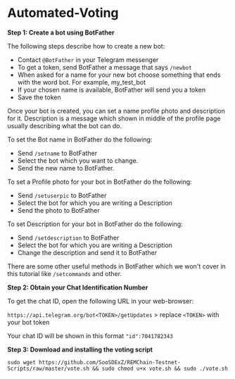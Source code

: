 # Automated-Voting

**Step 1: Create a bot using BotFather**

The following steps describe how to create a new bot:

* Contact `@BotFather` in your Telegram messenger
* To get a token, send BotFather a message that says `/newbot`
* When asked for a name for your new bot choose something that ends with the word bot. For example, my_test_bot
* If your chosen name is available, BotFather will send you a token
* Save the token

Once your bot is created, you can set a name profile photo and description for it. Description is a message which shown in middle of the profile page usually describing what the bot can do.

To set the Bot name in BotFather do the following:

* Send `/setname` to BotFather
* Select the bot which you want to change.
* Send the new name to BotFather.

To set a Profile photo for your bot in BotFather do the following:

* Send `/setuserpic` to BotFather
* Select the bot for which you are writing a Description
* Send the photo to BotFather

To set Description for your bot in BotFather do the following:
* Send `/setdescription` to BotFather
* Select the bot for which you are writing a Description
* Change the description and send it to BotFather

There are some other useful methods in BotFather which we won't cover in this tutorial like `/setcommands` and other.

**Step 2: Obtain your Chat Identification Number**

To get the chat ID, open the following URL in your web-browser: 

`https://api.telegram.org/bot<TOKEN>/getUpdates` > replace `<TOKEN>` with your bot token

Your chat ID will be shown in this format `"id":7041782343`

**Step 3: Download and installing the voting script**

```
sudo wget https://github.com/SooSDExZ/REMChain-Testnet-Scripts/raw/master/vote.sh && sudo chmod u+x vote.sh && sudo ./vote.sh
```

